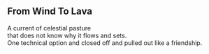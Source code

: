 From Wind To Lava
-----------------
A current of celestial pasture  
that does not know why it flows and sets.  
One technical option and closed off and pulled out like a friendship.  

